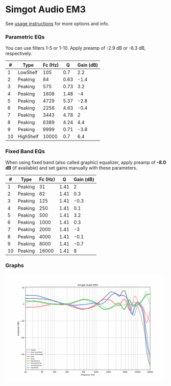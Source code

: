 # Simgot Audio EM3
See [usage instructions](https://github.com/jaakkopasanen/AutoEq#usage) for more options and info.

### Parametric EQs
You can use filters 1-5 or 1-10. Apply preamp of -2.9 dB or -6.3 dB, respectively.

|   # | Type      |   Fc (Hz) |    Q |   Gain (dB) |
|-----|-----------|-----------|------|-------------|
|   1 | LowShelf  |       105 | 0.7  |         2.2 |
|   2 | Peaking   |        84 | 0.63 |        -1.4 |
|   3 | Peaking   |       575 | 0.73 |         3.2 |
|   4 | Peaking   |      1608 | 1.48 |        -4   |
|   5 | Peaking   |      4729 | 5.37 |        -2.8 |
|   6 | Peaking   |      2258 | 4.63 |        -0.4 |
|   7 | Peaking   |      3443 | 4.78 |         2   |
|   8 | Peaking   |      6389 | 4.24 |         4.4 |
|   9 | Peaking   |      9999 | 0.71 |        -3.8 |
|  10 | HighShelf |     10000 | 0.7  |         6.4 |

### Fixed Band EQs
When using fixed band (also called graphic) equalizer, apply preamp of **-8.0 dB** (if available) and set gains manually with these parameters.

|   # | Type    |   Fc (Hz) |    Q |   Gain (dB) |
|-----|---------|-----------|------|-------------|
|   1 | Peaking |        31 | 1.41 |         2   |
|   2 | Peaking |        62 | 1.41 |         0.3 |
|   3 | Peaking |       125 | 1.41 |        -0.3 |
|   4 | Peaking |       250 | 1.41 |         0.1 |
|   5 | Peaking |       500 | 1.41 |         3.2 |
|   6 | Peaking |      1000 | 1.41 |         0.3 |
|   7 | Peaking |      2000 | 1.41 |        -3   |
|   8 | Peaking |      4000 | 1.41 |        -0.1 |
|   9 | Peaking |      8000 | 1.41 |        -0.7 |
|  10 | Peaking |     16000 | 1.41 |         8   |

### Graphs
![](./Simgot%20Audio%20EM3.png)
